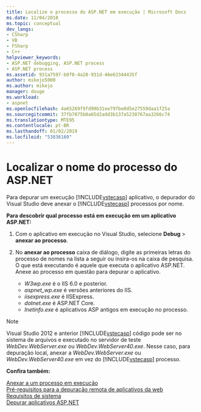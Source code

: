 ```yaml
---
title: Localize o processo do ASP.NET em execução | Microsoft Docs
ms.date: 11/04/2018
ms.topic: conceptual
dev_langs:
- CSharp
- VB
- FSharp
- C++
helpviewer_keywords:
- ASP.NET debugging, ASP.NET process
- ASP.NET process
ms.assetid: 931a7597-b0f0-4a28-931d-46e63344435f
author: mikejo5000
ms.author: mikejo
manager: douge
ms.workload:
- aspnet
ms.openlocfilehash: 4a65269f9fd99b31ee797be0d5e27559daa1f25a
ms.sourcegitcommit: 37fb7075b0a65d2add3b137a5230767aa3266c74
ms.translationtype: MTE95
ms.contentlocale: pt-BR
ms.lasthandoff: 01/02/2019
ms.locfileid: "53836160"
---
```

# <a name="find-the-name-of-the-aspnet-process"></a>Localizar o nome do processo do ASP.NET

Para depurar um execução [!INCLUDE[vstecasp](../code-quality/includes/vstecasp_md.md)] aplicativo, o depurador do Visual Studio deve anexar o [!INCLUDE[vstecasp](../code-quality/includes/vstecasp_md.md)] processos por nome.

**Para descobrir qual processo está em execução em um aplicativo ASP.NET:**

1. Com o aplicativo em execução no Visual Studio, selecione **Debug** > **anexar ao processo**. 
   
1. No **anexar ao processo** caixa de diálogo, digite as primeiras letras do processo de nomes na lista a seguir ou insira-os na caixa de pesquisa. O que está executando é aquele que executa o aplicativo ASP.NET. Anexe ao processo em questão para depurar o aplicativo. 
   
    - *W3wp.exe* é o IIS 6.0 e posterior. 
    - *aspnet_wp.exe* é versões anteriores do IIS.
    - *iisexpress.exe* é IISExpress.
    - *dotnet.exe* é ASP.NET Core.
    - *Inetinfo.exe* é aplicativos ASP antigos em execução no processo. 

>[!NOTE]
>Visual Studio 2012 e anterior [!INCLUDE[vstecasp](../code-quality/includes/vstecasp_md.md)] código pode ser no sistema de arquivos e executado no servidor de teste *WebDev.WebServer.exe* ou *WebDev.WebServer40.exe*. Nesse caso, para depuração local, anexar a *WebDev.WebServer.exe* ou *WebDev.WebServer40.exe* em vez do [!INCLUDE[vstecasp](../code-quality/includes/vstecasp_md.md)] processo. 

**Confira também:**

 [Anexar a um processo em execução](../debugger/attach-to-running-processes-with-the-visual-studio-debugger.md)  
 [Pré-requisitos para a depuração remota de aplicativos da web](/visualstudio/debugger/remote-debugging-aspnet-on-a-remote-iis-7-5-computer)   
 [Requisitos de sistema](../debugger/aspnet-debugging-system-requirements.md)   
 [Depurar aplicativos ASP.NET](../debugger/how-to-enable-debugging-for-aspnet-applications.md)